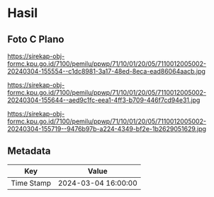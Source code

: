 # Hasil

## Foto C Plano

https://sirekap-obj-formc.kpu.go.id/7100/pemilu/ppwp/71/10/01/20/05/7110012005002-20240304-155554--c1dc8981-3a17-48ed-8eca-ead86064aacb.jpg

https://sirekap-obj-formc.kpu.go.id/7100/pemilu/ppwp/71/10/01/20/05/7110012005002-20240304-155644--aed9c1fc-eea1-4ff3-b709-446f7cd94e31.jpg

https://sirekap-obj-formc.kpu.go.id/7100/pemilu/ppwp/71/10/01/20/05/7110012005002-20240304-155719--9476b97b-a224-4349-bf2e-1b2629051629.jpg


## Metadata

| Key        | Value               |
| ---------- | ------------------- |
| Time Stamp | 2024-03-04 16:00:00 |



